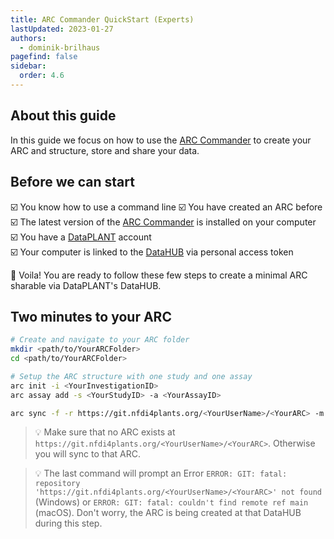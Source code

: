 ```yaml
---
title: ARC Commander QuickStart (Experts)
lastUpdated: 2023-01-27
authors:
  - dominik-brilhaus
pagefind: false 
sidebar:
  order: 4.6
---
```


## About this guide

In this guide we focus on how to use the [ARC Commander](/nfdi4plants.knowledgebase/arc-commander) to create your ARC and structure, store and share your data.

## Before we can start

☑️ You know how to use a command line
☑️ You have created an ARC before  
☑️ The latest version of the [ARC Commander](https://github.com/nfdi4plants/arcCommander/releases) is installed on your computer  
☑️ You have a [DataPLANT](https://register.nfdi4plants.org) account  
☑️ Your computer is linked to the [DataHUB](https://git.nfdi4plants.org) via personal access token

:rocket: Voila! You are ready to follow these few steps to create a minimal ARC sharable via DataPLANT's DataHUB.

## Two minutes to your ARC

```bash
# Create and navigate to your ARC folder
mkdir <path/to/YourARCFolder>
cd <path/to/YourARCFolder>

# Setup the ARC structure with one study and one assay
arc init -i <YourInvestigationID>
arc assay add -s <YourStudyID> -a <YourAssayID>

arc sync -f -r https://git.nfdi4plants.org/<YourUserName>/<YourARC> -m "initialize ARC structure"
```

> 💡 Make sure that no ARC exists at `https://git.nfdi4plants.org/<YourUserName>/<YourARC>`. Otherwise you will sync to that ARC.

> 💡 The last command will prompt an Error `ERROR: GIT: fatal: repository 'https://git.nfdi4plants.org/<YourUserName>/<YourARC>' not found` (Windows) or `ERROR: GIT: fatal: couldn't find remote ref main` (macOS). Don't worry, the ARC is being created at that DataHUB during this step.

